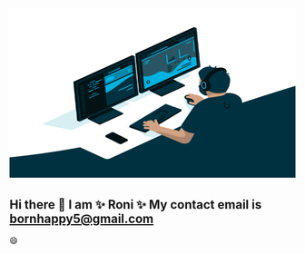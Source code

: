 
## <img src="https://raw.githubusercontent.com/roni5/profile-images/main/code.gif" width="650px" height="300">  
## Hi there 👋  I am  ✨ Roni  ✨    My contact email is  **bornhappy5@gmail.com**
:smile:

<!--
**roni5/roni5** is a ✨ _special_ ✨ repository because its `README.md` (this file) appears on your GitHub profile.

Here are some ideas to get you started:

- 🔭 I’m currently working on ...
- 🌱 I’m currently learning ...
- 👯 I’m looking to collaborate on ...
- 🤔 I’m looking for help with ...
- 💬 Ask me about ...
- 📫 How to reach me: ...
- 😄 Pronouns: ...
- ⚡ Fun fact: ...
-->
